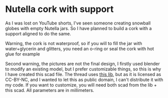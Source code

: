 # Nutella cork with support

As I was lost on YouTube shorts, I've seen someone creating snowball globes with empty Nutella jars. So I have planned to build a cork with a support aligned to do the same.

Warning, the cork is not waterproof, so if you will to fill the jar with water+glycerin and glitters, you need an o-ring or seal the cork with hot glue for example

Second warning, the pictures are not the final design, I firstly used blender to modify an existing model, but I prefer customizable things, so this is why I have created this scad file. The thread uses [this lib](https://www.thingiverse.com/thing:3252637), but as it is licensed as CC-BY-NC, and I wanted to let this as public domain, I can't distribute it with my code. If you want to customize, you will need both scad from the lib + this scad. All parameters are in millimeters.

